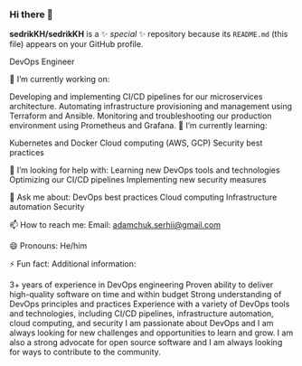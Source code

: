 ### Hi there 👋

**sedrikKH/sedrikKH** is a ✨ _special_ ✨ repository because its `README.md` (this file) appears on your GitHub profile.

DevOps Engineer

🔭 I’m currently working on:

Developing and implementing CI/CD pipelines for our microservices architecture.
Automating infrastructure provisioning and management using Terraform and Ansible.
Monitoring and troubleshooting our production environment using Prometheus and Grafana.
🌱 I’m currently learning:

Kubernetes and Docker
Cloud computing (AWS, GCP)
Security best practices

🤔 I’m looking for help with:
Learning new DevOps tools and technologies
Optimizing our CI/CD pipelines
Implementing new security measures

💬 Ask me about:
DevOps best practices
Cloud computing
Infrastructure automation
Security

📫 How to reach me:
Email: adamchuk.serhii@gmail.com

😄 Pronouns:
He/him

⚡ Fun fact:
Additional information:

3+ years of experience in DevOps engineering
Proven ability to deliver high-quality software on time and within budget
Strong understanding of DevOps principles and practices
Experience with a variety of DevOps tools and technologies, including CI/CD pipelines, infrastructure automation, cloud computing, and security
I am passionate about DevOps and I am always looking for new challenges and opportunities to learn and grow. I am also a strong advocate for open source software and I am always looking for ways to contribute to the community.

